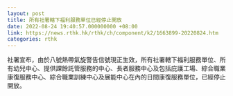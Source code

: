 ```yaml
---
layout: post
title: 所有社署轄下福利服務單位已經停止開放
date: 2022-08-24 19:40:57.000000000 +08:00
link: https://news.rthk.hk/rthk/ch/component/k2/1663899-20220824.htm
categories: rthk
---
```


社署宣布，由於八號熱帶氣旋警告信號現正生效，所有社署轄下福利服務單位、所有幼兒中心、提供課餘託管服務的中心、長者服務中心及包括庇護工場、綜合職業康復服務中心、綜合職業訓練中心及展能中心在內的日間康復服務單位，已經停止開放。
